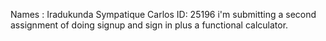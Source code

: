 Names : Iradukunda Sympatique Carlos
ID: 25196
i'm submitting a second assignment of doing signup and sign in plus a functional calculator.
